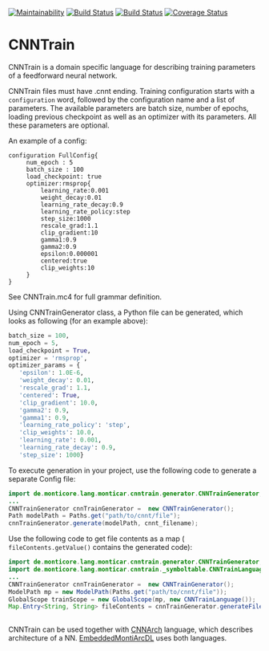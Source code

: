 [![Maintainability](https://api.codeclimate.com/v1/badges/c9ee58c9b0fe15f380f5/maintainability)](https://codeclimate.com/github/EmbeddedMontiArc/CNNTrainLang/maintainability)
[![Build Status](https://travis-ci.org/EmbeddedMontiArc/CNNTrainLang.svg?branch=master)](https://travis-ci.org/EmbeddedMontiArc/CNNTrainLang)
[![Build Status](https://circleci.com/gh/EmbeddedMontiArc/CNNTrainLang/tree/master.svg?style=shield&circle-token=:circle-token)](https://circleci.com/gh/EmbeddedMontiArc/CNNTrainLang/tree/master)
[![Coverage Status](https://coveralls.io/repos/github/EmbeddedMontiArc/CNNTrainLang/badge.svg?branch=master)](https://coveralls.io/github/EmbeddedMontiArc/CNNTrainLang?branch=master)

# CNNTrain

CNNTrain is a domain specific language for describing training parameters of a feedforward neural network.
 
CNNTrain files must have .cnnt ending. Training configuration starts with a `configuration` word, followed by the configuration name and a list of parameters.  The available parameters are batch size, number of epochs, loading previous checkpoint as well as an optimizer with its parameters. All these parameters are optional.

An example of a config:
```
configuration FullConfig{
     num_epoch : 5
     batch_size : 100
     load_checkpoint: true
     optimizer:rmsprop{
         learning_rate:0.001
         weight_decay:0.01
         learning_rate_decay:0.9
         learning_rate_policy:step
         step_size:1000
         rescale_grad:1.1
         clip_gradient:10
         gamma1:0.9
         gamma2:0.9
         epsilon:0.000001
         centered:true
         clip_weights:10
     }
}
```
See CNNTrain.mc4 for full grammar definition.

Using CNNTrainGenerator class, a Python file can be generated, which looks as following (for an example above):
 ```python
batch_size = 100,
num_epoch = 5,
load_checkpoint = True,
optimizer = 'rmsprop',
optimizer_params = {
    'epsilon': 1.0E-6,
    'weight_decay': 0.01,
    'rescale_grad': 1.1,
    'centered': True,
    'clip_gradient': 10.0,
    'gamma2': 0.9,
    'gamma1': 0.9,
    'learning_rate_policy': 'step',
    'clip_weights': 10.0,
    'learning_rate': 0.001,
    'learning_rate_decay': 0.9,
    'step_size': 1000}
 ```
To execute generation in your project, use the following code to generate a separate Config file:
```java
import de.monticore.lang.monticar.cnntrain.generator.CNNTrainGenerator;
...
CNNTrainGenerator cnnTrainGenerator =  new CNNTrainGenerator();
Path modelPath = Paths.get("path/to/cnnt/file");
cnnTrainGenerator.generate(modelPath, cnnt_filename);
```

Use the following code to get file contents as a map ( `fileContents.getValue()` contains the generated code):
```java
import de.monticore.lang.monticar.cnntrain.generator.CNNTrainGenerator;
import de.monticore.lang.monticar.cnntrain._symboltable.CNNTrainLanguage;
...
CNNTrainGenerator cnnTrainGenerator =  new CNNTrainGenerator();
ModelPath mp = new ModelPath(Paths.get("path/to/cnnt/file"));
GlobalScope trainScope = new GlobalScope(mp, new CNNTrainLanguage());
Map.Entry<String, String> fileContents = cnnTrainGenerator.generateFileContent( trainScope, cnnt_filename );
        
```
 
 CNNTrain can be used together with [CNNArch](https://github.com/EmbeddedMontiArc/CNNArchLang) language, which describes architecture of a NN. 
 [EmbeddedMontiArcDL](https://github.com/EmbeddedMontiArc/EmbeddedMontiArcDL) uses both languages. 
 
 
